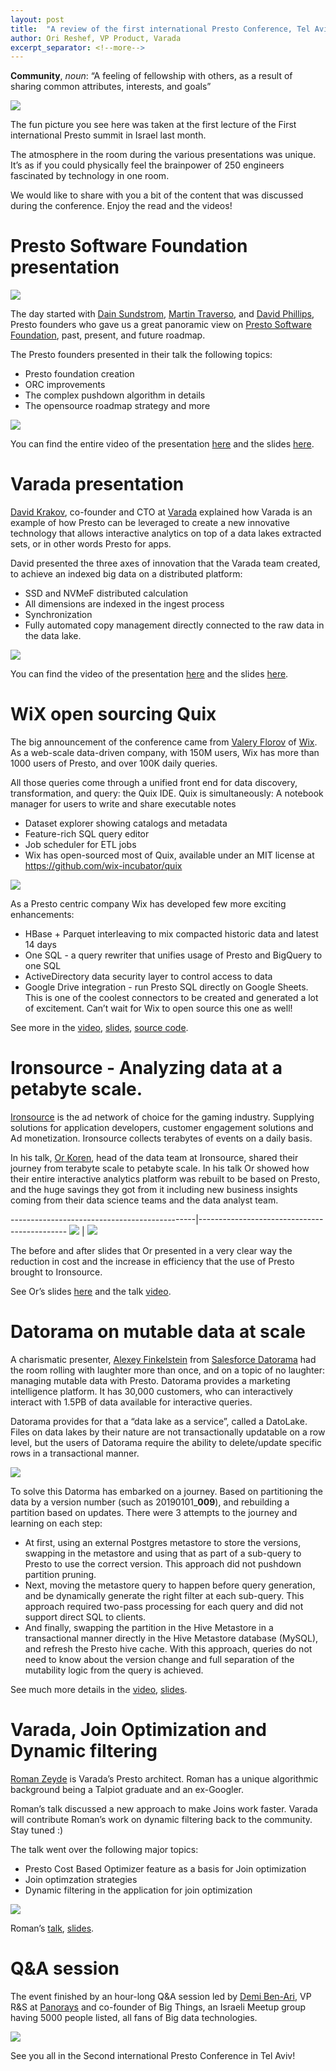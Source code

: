 ```yaml
---
layout: post
title:  "A review of the first international Presto Conference, Tel Aviv, April 2019"
author: Ori Reshef, VP Product, Varada
excerpt_separator: <!--more-->
---
```


**Community**, *noun*: “A feeling of fellowship with others, as a result of sharing common attributes, interests, and goals”

![](/blog/assets/Israel-2019/audience.jpg)

The fun picture you see here was taken at the first lecture of the First international
Presto summit in Israel last month.

The atmosphere in the room during the various presentations was unique. It’s as if you
could physically feel the brainpower of 250 engineers fascinated by technology in one room.

We would like to share with you a bit of the content that was discussed during
the conference. Enjoy the read and the videos!

<!--more-->

# Presto Software Foundation presentation

![](/blog/assets/Israel-2019/intro.jpg)

The day started with [Dain Sundstrom](https://www.linkedin.com/in/dainsundstrom/),
[Martin Traverso](https://www.linkedin.com/in/traversomartin/), and
[David Phillips](https://www.linkedin.com/in/electrum/), Presto founders
who gave us a great panoramic view on [Presto Software Foundation](https://prestosql.io/foundation.html),
past, present, and future roadmap.

The Presto founders presented in their talk the following topics:
* Presto foundation creation
* ORC improvements
* The complex pushdown algorithm in details
* The opensource roadmap strategy and more

![](/blog/assets/Israel-2019/pushdown.jpg)

You can find the entire video of the presentation [here](https://vimeo.com/331764101) and the
slides [here](https://www.slideshare.net/OriReshef/presto-summit-israel-201904).

# Varada presentation

[David Krakov](https://www.linkedin.com/in/david-krakov/), co-founder and CTO at [Varada](https://varada.io)
explained how Varada is an example of how Presto can be leveraged to create a new innovative technology that
allows interactive analytics on top of a data lakes extracted sets, or in other words Presto for apps.

David presented the three axes of innovation that the Varada team created, to achieve an indexed big
data on a distributed platform:

* SSD and NVMeF distributed calculation
* All dimensions are indexed in the ingest process
* Synchronization
* Fully automated copy management directly connected to the raw data in the data lake.

![](/blog/assets/Israel-2019/varada1.png)

You can find the video of the presentation [here](https://vimeo.com/331767154) and the slides
[here](https://www.slideshare.net/OriReshef/presto-for-apps-deck-varada-prestoconf).

# WiX open sourcing Quix

The big announcement of the conference came from [Valery Florov](https://www.linkedin.com/in/valeryfrolov/)
of [Wix](http://wix.com/). As a web-scale data-driven company, with 150M users, Wix has more than 1000 users
of Presto, and over 100K daily queries.

All those queries come through a unified front end for data discovery, transformation, and query: the Quix
IDE. Quix is simultaneously:
A notebook manager for users to write and share executable notes
* Dataset explorer showing catalogs and metadata
* Feature-rich SQL query editor
* Job scheduler for ETL jobs
* Wix has open-sourced most of Quix, available under an MIT license at https://github.com/wix-incubator/quix

![](/blog/assets/Israel-2019/wix.png)

As a Presto centric company Wix has developed few more exciting enhancements:
* HBase + Parquet interleaving to mix compacted historic data and latest 14 days
* One SQL - a query rewriter that unifies usage of Presto and BigQuery to one SQL
* ActiveDirectory data security layer to control access to data
* Google Drive integration - run Presto SQL directly on Google Sheets. This is one of the coolest connectors
  to be created and generated a lot of excitement. Can’t wait for Wix to open source this one as well!

See more in the [video](https://vimeo.com/331767442),
[slides](https://www.slideshare.net/OriReshef/quix-presto-ide-presto-summit-il),
[source code](https://github.com/wix-incubator/quix).

# Ironsource -  Analyzing data at a petabyte scale.

[Ironsource](https://www.ironsrc.com/) is the ad network of choice for the gaming industry.  Supplying
solutions for application developers, customer engagement solutions and Ad monetization. Ironsource collects
terabytes of events on a daily basis.

In his talk, [Or Koren](https://www.linkedin.com/in/korenor/), head of the data team at Ironsource, shared
their journey from terabyte scale to petabyte scale. In his talk Or showed how their entire interactive
analytics platform was rebuilt to be based on Presto, and the huge savings they got from it including new
business insights coming from their data science teams and the data analyst team.

----------------------------------------------|---------------------------------------------
![](/blog/assets/Israel-2019/ironsource1.png) | ![](/blog/assets/Israel-2019/ironsource2.png)

The before and after slides that Or presented in a very clear way the reduction in cost and the increase
in efficiency that the use of Presto brought to Ironsource.

See Or’s slides [here](https://www.slideshare.net/OriReshef/data-analytics-at-a-petabyte-scale-final) and the
talk [video](https://vimeo.com/333732300).


# Datorama on mutable data at scale

A charismatic presenter, [Alexey Finkelstein](https://www.linkedin.com/in/afinkelstein/) from
[Salesforce Datorama](https://datorama.com/) had the room rolling with laughter more than once, and
on a topic of no laughter: managing mutable data with Presto.  Datorama provides a marketing intelligence
platform. It has 30,000 customers, who can interactively interact with 1.5PB of data available for interactive
queries.

Datorama provides for that a “data lake as a service”, called a DatoLake. Files on data lakes by their nature
are not transactionally updatable on a row level, but the users of Datorama require the ability to delete/update
 specific rows in a transactional manner.

![](/blog/assets/Israel-2019/datorama.png)

To solve this Datorma has embarked on a journey. Based on partitioning the data by a version number (such as
 20190101_**009**), and rebuilding a partition based on updates.  There were 3 attempts to the journey and
learning on each step:
* At first, using an external Postgres metastore to store the versions, swapping in the metastore and using
  that as part of a sub-query to Presto to use the correct version. This approach did not pushdown partition pruning.
* Next, moving the metastore query to happen before query generation, and be dynamically generate the right filter
  at each sub-query. This approach required two-pass processing for each query and did not support direct SQL to clients.
* And finally, swapping the partition in the Hive Metastore in a transactional manner directly in the Hive Metastore
  database (MySQL), and refresh the Presto hive cache. With this approach, queries do not need to know about the
  version change and full separation of the mutability logic from the query is achieved.

See much more details in the [video](https://vimeo.com/333759030), [slides](https://www.slideshare.net/OriReshef/mutable-data-scale).


# Varada, Join Optimization and Dynamic filtering

[Roman Zeyde](https://www.linkedin.com/in/romanzeyde/) is Varada’s Presto architect. Roman has a unique
algorithmic background being a Talpiot graduate and an ex-Googler.

Roman’s talk discussed a new approach to make Joins work faster. Varada will contribute Roman’s work on dynamic
filtering back to the community. Stay tuned :)

The talk went over the following major topics:
* Presto Cost Based Optimizer feature as a basis for Join optimization
* Join optimzation strategies
* Dynamic filtering in the application for join optimization

![](/blog/assets/Israel-2019/varada2.png)

Roman’s [talk](https://vimeo.com/331946107), [slides](https://www.slideshare.net/OriReshef/dynamic-filtering-for-presto-join-optimisation).

# Q&A session

The event finished by an hour-long Q&A session led by [Demi Ben-Ari](https://www.linkedin.com/in/demibenari/), VP R&S at
[Panorays](https://www.panorays.com/) and co-founder of Big Things, an Israeli Meetup group having 5000 people listed,
all fans of Big data technologies.

![](/blog/assets/Israel-2019/qa.jpg)

See you all in the Second international Presto Conference in Tel Aviv!

